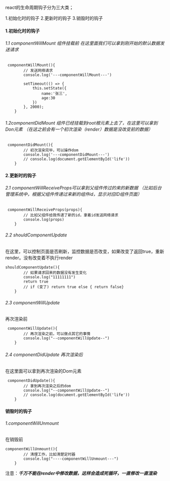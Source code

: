 react的生命周期钩子分为三大类；

1.初始化时的钩子  2.更新时的钩子  3.销毁时的钩子

#### 1.初始化时的钩子
###### 1.1 componentWillMount 组件挂载前 在这里面我们可以拿到刚开始的默认数据发送请求
```
 componentWillMount(){
        // 发送网络请求
        console.log('---componentWillMount---')

        setTimeout(() => {
            this.setState({
                name:'张三',
                age:30
            })
        }, 2000);
    }
```
###### 1.2componentDidMount 组件已经挂载到root根元素上去了，在这里可以拿到Don元素  （在这之前会有一个初次渲染（render）数据是没改变前的数据）
```
 componentDidMount(){
        // 初次渲染完毕，可以操作dom
        console.log('---componentDidMount---')
        // console.log(document.getElementById('life'))
    }
```
#### 2.更新时的钩子 
###### 2.1 componentWillReceiveProps可以拿到父组件传过的来的新数据 （比如后台管理系统中，根据父组件传递过来新的组件id，显示对应ID组件页面）
```
 componentWillReceiveProps(props){
        // 比如父组件给我传递了新的id，拿着id发送网络请求
        console.log(props)
    }
```
###### 2.2 shouldComponentUpdate
在这里，可以控制页面是否刷新，监控数据是否改变，如果改变了返回true，重新render。没有改变着不执行render
```
shouldComponentUpdate(){
        // 如果请求回来的数据没有发生变化
        console.log("11111111")
        return true
        // if (变了) return true else { return false}
    }
```
###### 2.3 componentWillUpdate
再次渲染前
```
 componentWillUpdate(){
        // 再次渲染之前，可以做点其它的事情
        console.log("--componentWillUpdate--")
    }

```
###### 2.4 componentDidUpdate 再次渲染后
在这里面可以拿到再次渲染的Dom元素

```
 componentDidUpdate(){
        // 拿到再次渲染之后的dom 
        console.log("--componentWillUpdate--")
        // console.log(document.getElementById('life'))
    }
```
#### 销毁时的钩子
###### 1.componentWillUnmount
在销毁前
```
componentWillUnmount(){
        // 清理工作，比如清楚定时器
        console.log("----componentWillUnmount---")
    }
```

注意：***千万不能在render中修改数据，这样会造成死循环，一直修改一直渲染***